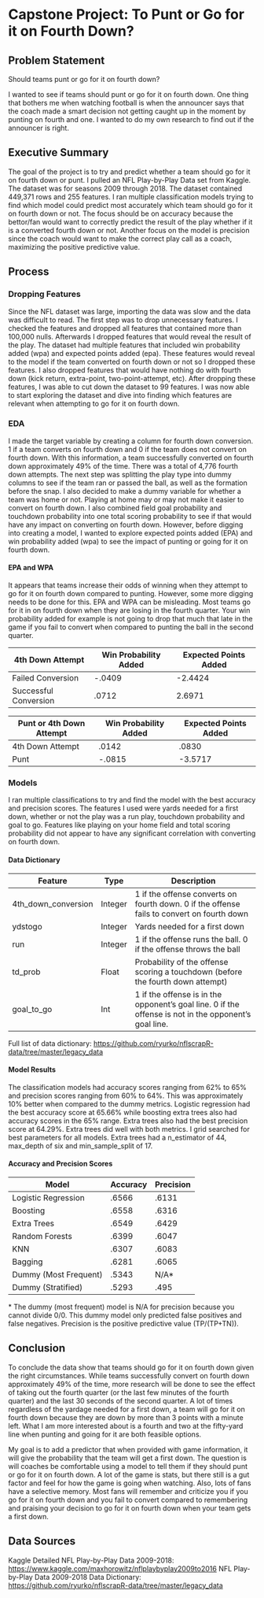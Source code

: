 # Capstone Project: To Punt or Go for it on Fourth Down?

## Problem Statement

Should teams punt or go for it on fourth down?

I wanted to see if teams should punt or go for it on fourth down. One thing that bothers me when watching football is when the announcer says that the coach made a smart decision not getting caught up in the moment by punting on fourth and one. I wanted to do my own research to find out if the announcer is right. 

## Executive Summary

The goal of the project is to try and predict whether a team should go for it on fourth down or punt. I pulled an NFL Play-by-Play Data set from Kaggle. The dataset was for seasons 2009 through 2018. The dataset contained 449,371 rows and 255 features. I ran multiple classification models trying to find which model could predict most accurately which team should go for it on fourth down or not. The focus should be on accuracy because the bettor/fan would want to correctly predict the result of the play whether if it is a converted fourth down or not. Another focus on the model is precision since the coach would want to make the correct play call as a coach, maximizing the positive predictive value.

## Process

### Dropping Features

Since the NFL dataset was large, importing the data was slow and the data was difficult to read. The first step was to drop unnecessary features. I checked the features and dropped all features that contained more than 100,000 nulls. Afterwards I dropped features that would reveal the result of the play. The dataset had multiple features that included win probability added (wpa) and expected points added (epa). These features would reveal to the model if the team converted on fourth down or not so I dropped these features. I also dropped features that would have nothing do with fourth down (kick return, extra-point, two-point-attempt, etc). After dropping these features, I was able to cut down the dataset to 99 features. I was now able to start exploring the dataset and dive into finding which features are relevant when attempting to go for it on fourth down. 

### EDA

I made the target variable by creating a column for fourth down conversion. 1 if a team converts on fourth down and 0 if the team does not convert on fourth down. With this information, a team successfully converted on fourth down approximately 49% of the time. There was a total of 4,776 fourth down attempts. The next step was splitting the play type into dummy columns to see if the team ran or passed the ball, as well as the formation before the snap. I also decided to make a dummy variable for whether a team was home or not. Playing at home may or may not make it easier to convert on fourth down. I also combined field goal probability and touchdown probability into one total scoring probability to see if that would have any impact on converting on fourth down. However, before digging into creating a model, I wanted to explore expected points added (EPA) and win probability added (wpa) to see the impact of punting or going for it on fourth down.

#### EPA and WPA

It appears that teams increase their odds of winning when they attempt to go for it on fourth down compared to punting. However, some more digging needs to be done for this. EPA and WPA can be misleading. Most teams go for it in on fourth down when they are losing in the fourth quarter. Your win probability added for example is not going to drop that much that late in the game if you fail to convert when compared to punting the ball in the second quarter. 

| 4th Down Attempt | Win Probability Added | Expected Points Added |
| --- | --- | --- |
| Failed Conversion | -.0409 | -2.4424 |
| Successful Conversion | .0712 | 2.6971 |


| Punt or 4th Down Attempt | Win Probability Added | Expected Points Added |
| --- | --- | --- |
| 4th Down Attempt | .0142 | .0830 |
| Punt | -.0815 | -3.5717 |

### Models

I ran multiple classifications to try and find the model with the best accuracy and precision scores. The features I used were yards needed for a first down, whether or not the play was a run play, touchdown probability and goal to go. Features like playing on your home field and total scoring probability did not appear to have any significant correlation with converting on fourth down. 

#### Data Dictionary

| Feature | Type | Description |
| --- | --- | --- |
| 4th_down_conversion | Integer | 1 if the offense converts on fourth down. 0 if the offense fails to convert on fourth down | 
| ydstogo | Integer | Yards needed for a first down |
| run | Integer | 1 if the offense runs the ball. 0 if the offense throws the ball |
| td_prob | Float | Probability of the offense scoring a touchdown (before the fourth down attempt) |
| goal_to_go | Int | 1 if the offense is in the opponent’s goal line. 0 if the offense is not in the opponent’s goal line. |

Full list of data dictionary: https://github.com/ryurko/nflscrapR-data/tree/master/legacy_data


#### Model Results

The classification models had accuracy scores ranging from 62% to 65% and precision scores ranging from 60% to 64%. This was approximately 10% better when compared to the dummy metrics. Logistic regression had the best accuracy score at 65.66% while boosting extra trees also had accuracy scores in the 65% range. Extra trees also had the best precision score at 64.29%. Extra trees did well with both metrics. I grid searched for best parameters for all models. Extra trees had a n_estimator of 44, max_depth of six and min_sample_split of 17.

#### Accuracy and Precision Scores

| Model | Accuracy | Precision |
| --- | --- | --- |
| Logistic Regression | .6566 | .6131 |
| Boosting | .6558 | .6316 |
| Extra Trees | .6549 | .6429 |
| Random Forests | .6399 | .6047 |
| KNN | .6307 | .6083 |
| Bagging | .6281 | .6065 |
| Dummy (Most Frequent) | .5343 | N/A* |
| Dummy (Stratified) | .5293 | .495 |

\* The dummy (most frequent) model is N/A for precision because you cannot divide 0/0. This dummy model only predicted false positives and false negatives. Precision is the positive predictive value (TP/(TP+TN)).

## Conclusion
To conclude the data show that teams should go for it on fourth down given the right circumstances. While teams successfully convert on fourth down approximately 49% of the time, more research will be done to see the effect of taking out the fourth quarter (or the last few minutes of the fourth quarter) and the last 30 seconds of the second quarter. A lot of times regardless of the yardage needed for a first down, a team will go for it on fourth down because they are down by more than 3 points with a minute left. What I am more interested about is a fourth and two at the fifty-yard line when punting and going for it are both feasible options. 
 
My goal is to add a predictor that when provided with game information, it will give the probability that the team will get a first down. The question is will coaches be comfortable using a model to tell them if they should punt or go for it on fourth down. A lot of the game is stats, but there still is a gut factor and feel for how the game is going when watching. Also, lots of fans have a selective memory. Most fans will remember and criticize you if you go for it on fourth down and you fail to convert compared to remembering and praising your decision to go for it on fourth down when your team gets a first down.  

## Data Sources 
Kaggle Detailed NFL Play-by-Play Data 2009-2018: https://www.kaggle.com/maxhorowitz/nflplaybyplay2009to2016
NFL Play-by-Play Data 2009-2018 Data Dictionary: https://github.com/ryurko/nflscrapR-data/tree/master/legacy_data

